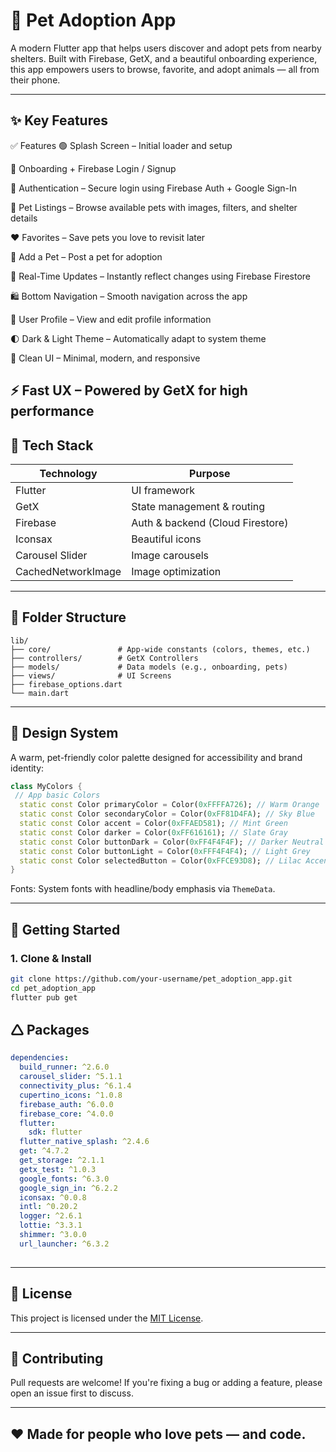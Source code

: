# 🐾 Pet Adoption App

A modern Flutter app that helps users discover and adopt pets from nearby shelters. Built with Firebase, GetX, and a beautiful onboarding experience, this app empowers users to browse, favorite, and adopt animals — all from their phone.

---

## ✨ Key Features

✅ Features
🟢 Splash Screen – Initial loader and setup

📱 Onboarding + Firebase Login / Signup

🔐 Authentication – Secure login using Firebase Auth + Google Sign-In

🐶 Pet Listings – Browse available pets with images, filters, and shelter details

❤️ Favorites – Save pets you love to revisit later

📝 Add a Pet – Post a pet for adoption

🧠 Real-Time Updates – Instantly reflect changes using Firebase Firestore

🛍️ Bottom Navigation – Smooth navigation across the app

👤 User Profile – View and edit profile information

🌓 Dark & Light Theme – Automatically adapt to system theme

🎨 Clean UI – Minimal, modern, and responsive

⚡ Fast UX – Powered by GetX for high performance
---

## 🧱 Tech Stack

| Technology   | Purpose                      |
|--------------|------------------------------|
| Flutter      | UI framework                 |
| GetX         | State management & routing   |
| Firebase     | Auth & backend (Cloud Firestore) |
| Iconsax      | Beautiful icons              |
| Carousel Slider | Image carousels           |
| CachedNetworkImage | Image optimization     |


---

## 🧹 Folder Structure

```
lib/
├── core/               # App-wide constants (colors, themes, etc.)
├── controllers/        # GetX Controllers
├── models/             # Data models (e.g., onboarding, pets)
├── views/              # UI Screens
├── firebase_options.dart
└── main.dart
```

---

## 🎨 Design System

A warm, pet-friendly color palette designed for accessibility and brand identity:

```dart
class MyColors {
 // App basic Colors
  static const Color primaryColor = Color(0xFFFFA726); // Warm Orange
  static const Color secondaryColor = Color(0xFF81D4FA); // Sky Blue
  static const Color accent = Color(0xFFAED581); // Mint Green
  static const Color darker = Color(0xFF616161); // Slate Gray
  static const Color buttonDark = Color(0xFF4F4F4F); // Darker Neutral
  static const Color buttonLight = Color(0xFFF4F4F4); // Light Grey
  static const Color selectedButton = Color(0xFFCE93D8); // Lilac Accent
}
```

Fonts: System fonts with headline/body emphasis via `ThemeData`.

---


## 🚀 Getting Started

### 1. Clone & Install

```bash
git clone https://github.com/your-username/pet_adoption_app.git
cd pet_adoption_app
flutter pub get
```

## 🛆 Packages

```yaml
dependencies:
  build_runner: ^2.6.0
  carousel_slider: ^5.1.1
  connectivity_plus: ^6.1.4
  cupertino_icons: ^1.0.8
  firebase_auth: ^6.0.0
  firebase_core: ^4.0.0
  flutter:
    sdk: flutter
  flutter_native_splash: ^2.4.6
  get: ^4.7.2
  get_storage: ^2.1.1
  getx_test: ^1.0.3
  google_fonts: ^6.3.0
  google_sign_in: ^6.2.2
  iconsax: ^0.0.8
  intl: ^0.20.2
  logger: ^2.6.1
  lottie: ^3.3.1
  shimmer: ^3.0.0
  url_launcher: ^6.3.2
  
```

---

## 📄 License

This project is licensed under the [MIT License](LICENSE).

---

## 💬 Contributing

Pull requests are welcome! If you're fixing a bug or adding a feature, please open an issue first to discuss.

---

## ❤️ Made for people who love pets — and code.

